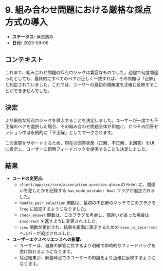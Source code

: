 # 9. 組み合わせ問題における厳格な採点方式の導入

- **ステータス:** 承認済み
- **日付:** 2025-09-09

## コンテキスト

これまで、組み合わせ問題の採点ロジックは寛容なものでした。過程で何度間違ったとしても、最終的にすべてのペアが正しく一致すれば、その問題は「正解」と判定されていました。これでは、ユーザーの最初の理解度を正確に反映することができませんでした。

## 決定

より厳格な採点ロジックを導入することを決定しました。ユーザーが一度でも不正解のペアを選択した場合、その組み合わせ問題全体が即座に、かつその回答セッション中は永続的に「不正解」としてマークされます。

この変更をサポートするため、現在の回答状態（正解、不正解、未回答）をUIに表示し、ユーザーに即時フィードバックを提供することも決定しました。

## 結果

- **コードの変更点:**
  - `client/app/src/core/association_question.gleam` の `Model` に、間違いを犯したかを記録する `has_made_mistake: Bool` フラグが追加されました。
  - `handle_pair_selection` 関数は、最初の不正解のマッチでこのフラグを `True` に設定するようになりました。
  - `check_answer` 関数は、このフラグを考慮し、間違いがあった場合は `Incorrect` を返すように変更されました。
  - `view` 関数が更新され、結果を画面に表示するための `view_is_incorrect` ヘルパーが追加されました。
- **ユーザーエクスペリエンスへの影響:**
  - ユーザーは、自身の解答に対するより明確で即時的なフィードバックを受け取れるようになります。
  - 採点結果が、解答時点でのユーザーの知識をより正確に反映するようになります。
